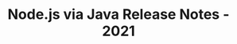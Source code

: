 ﻿---
title: Node.js via Java Release Notes - 2021
type: docs
weight: 9
url: /de/java/node-js-via-java-release-notes-2021/
---
